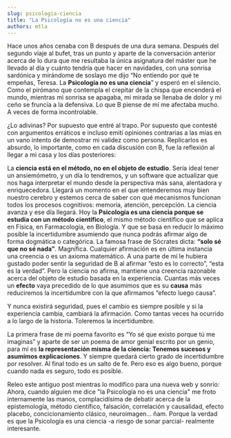 ```yaml
---
slug: psicologia-ciencia
title: "La Psicología no es una ciencia"
authors: mtla
---
```


Hace unos años cenaba con B después de una dura semana. Después del segundo viaje al bufet, tras un punto y aparte de la conversación anterior acerca de lo dura que me resultaba la única asignatura del máster que he llevado al día y cuánto tendría que hacer en navidades, con una sonrisa sardónica y mirándome de soslayo me dijo “No entiendo por qué te empeñas, Teresa. La **Psicología no es una ciencia**” y esperó en el silencio. Como el pirómano que contempla el crepitar de la chispa que encenderá el mundo, mientras mi sonrisa se apagaba, mi mirada se llenaba de dolor y mi ceño se fruncía a la defensiva. Lo que B piense de mí me afectaba mucho. A veces de forma incontrolable.
<!--truncate-->

¿Lo adivinas? Por supuesto que entré al trapo. Por supuesto que contesté con argumentos erráticos e incluso emití opiniones contrarias a las mías en un vano intento de demostrar mi validez como persona.
Replicarlos es absurdo, lo importante, como en cada discusión con B, fue la reflexión al llegar a mi casa y los días posteriores:

La **ciencia está en el método, no en el objeto de estudio**. Sería ideal tener un ansiemómetro, y un día lo tendremos, y un software que actualizar que nos haga interpretar el mundo desde la perspectiva más sana, alentadora y enriquecedora. Llegará un momento en el que entenderemos muy bien nuestro cerebro y estemos cerca de saber con qué mecanismos funcionan todos los procesos cognitivos: memoria, atención, percepción. La ciencia avanza y ese día llegará. Hoy la **Psicología es una ciencia porque se estudia con un método científico**, el mismo método científico que se aplica en Física, en Farmacología, en Biología. Y que se basa en reducir lo máximo posible la incertidumbre asumiendo que nunca podrás afirmar algo de forma dogmática o categórica. La famosa frase de Sócrates dicta: **“solo sé que no sé nada”**. Magnífica. Cualquier afirmación es en última instancia una creencia o es un axioma matemático. A una parte de mí le hubiera gustado poder sentir la seguridad de B al afirmar “esto es lo correcto”, “esta es la verdad”. Pero la ciencia no afirma, mantiene una creencia razonable acerca del objeto de estudio basada en la experiencia. Cuantas más veces un **efecto** vaya precedido de lo que asumimos que es su **causa** más reduciremos la incertidumbre con la que afirmamos “efecto luego causa”.

Y nunca existirá seguridad, pues el cambio es siempre posible y si la experiencia cambia, cambiará la afirmación. Como tantas veces ha ocurrido a lo largo de la historia. Toleremos la incertidumbre.

La primera frase de mi poema favorito es “Yo sé que existo porque tú me imaginas” y aparte de ser un poema de amor genial escrito por un genio, para mí es **la representación misma de la ciencia: Tenemos sucesos y asumimos explicaciones**. Y siempre quedará cierto grado de incertidumbre por resolver. Al final todo es un salto de fe. Pero eso es algo bueno, porque cuando nada es seguro, todo es posible.

Releo este antiguo post mientras lo modifico para una nueva web y sonrío: Ahora, cuando alguien me dice "la Psicología no es una ciencia" me froto internamente las manos, complacidísima de debatir acerca de la epistemología, método científico, falsación, correlación y causalidad, efecto placebo, concicionamiento clásico, neuroimagen... ñam. Porque la verdad es que la Psicología es una ciencia -a riesgo de sonar parcial- realmente interesante.


